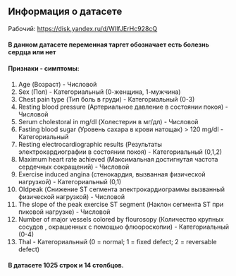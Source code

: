 ## Информация о датасете

Рабочий: https://disk.yandex.ru/d/WIlfJErHc928cQ

#### В данном датасете переменная таргет обозначает есть болезнь сердца или нет

#### Признаки - симптомы:
1. Аge (Возраст) - Числовой
2.  Sex (Пол) - Категориальный (0-женщина, 1-мужчина)
3.  Chest pain type (Тип боль в груди) - Категориальный (0-3)
4.  Resting blood pressure (Артериальное давление в состоянии покоя) - Числовой
5.  Serum cholestoral in mg/dl (Холестерин в мг/дл) - Числовой
6.  Fasting blood sugar (Уровень сахара в крови натощак) > 120 mg/dl - Категориальный
7.  Resting electrocardiographic results (Результаты электрокардиографии в состоянии покоя) - Категориальный (0,1,2)
8.  Maximum heart rate achieved (Максимальная достигнутая частота сердечных сокращений) - Числовой
9. Exercise induced angina (стенокардия, вызванная физической нагрузкой) - Категориальный (0,1)
10. Oldpeak (Снижение ST сегмента электрокардиограммы вызванный физической нагрузкой)  - Числовой
11.  The slope of the peak exercise ST segment (Наклон сегмента ST при пиковой нагрузке) - Числовой
12.  Number of major vessels colored by flourosopy (Количество крупных сосудов , окрашенных с помощью флюороскопии) - Категориальный  (0-4)
13.  Thal - Категориальный (0 = normal; 1 = fixed defect; 2 = reversable defect)

#### В датасете 1025 строк и 14 столбцов.
